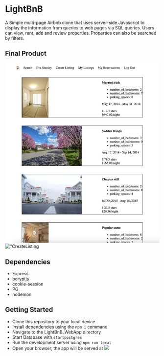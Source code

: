 # LightBnB

A Simple multi-page Airbnb clone that uses server-side Javascript to display the information from queries to web pages via SQL queries. Users can view, rent, add and review properties. Properties can also be searched by filters.

## Final Product

!["Reservations](https://github.com/Islander333/LightBnB/blob/main/docs/Reservations.png?raw=true)
!["CreateListing](https://github.com/Islander333/LightBnB/blob/main/docs/Screenshot%202024-08-10%20at%2011.02.30%E2%80%AFAM.png?raw=true)

## Dependencies
* Express
* bcryptjs
* cookie-session
* PG
* nodemon

## Getting Started
* Clone this repository to your local device
* Install dependencies using the `npm i` command
* Navigate to the LightBnB_WebApp directory
* Start Database with `startpostgres`
* Run the development server using `npm run local`
* Open your browser, the app will be served at ![](localhost:3000)

